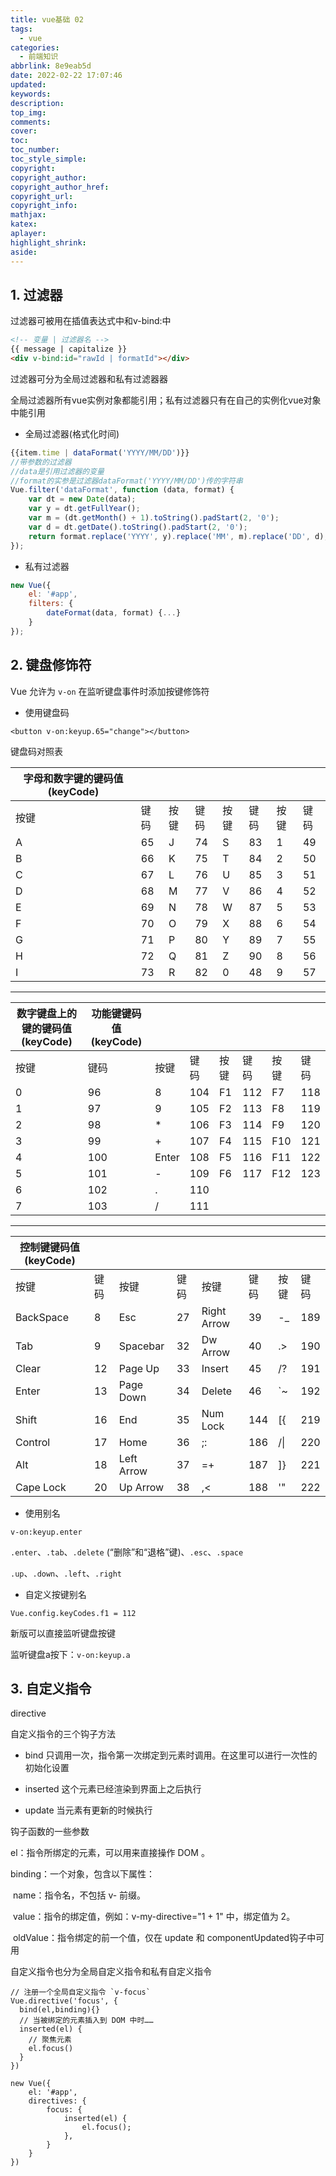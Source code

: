```yaml
---
title: vue基础 02
tags:
  - vue
categories:
  - 前端知识
abbrlink: 8e9eab5d
date: 2022-02-22 17:07:46
updated:
keywords:
description:
top_img:
comments:
cover:
toc:
toc_number:
toc_style_simple:
copyright:
copyright_author:
copyright_author_href:
copyright_url:
copyright_info:
mathjax:
katex:
aplayer:
highlight_shrink:
aside:
---
```

## 1. 过滤器

过滤器可被用在插值表达式中和v-bind:中

```html
<!-- 变量 | 过滤器名 -->
{{ message | capitalize }}
<div v-bind:id="rawId | formatId"></div>
```

过滤器可分为全局过滤器和私有过滤器器

全局过滤器所有vue实例对象都能引用；私有过滤器只有在自己的实例化vue对象中能引用

- 全局过滤器(格式化时间)

```js
{{item.time | dataFormat('YYYY/MM/DD')}}
//带参数的过滤器
//data是引用过滤器的变量
//format的实参是过滤器dataFormat('YYYY/MM/DD')传的字符串
Vue.filter('dataFormat', function (data, format) {
    var dt = new Date(data);
    var y = dt.getFullYear();
    var m = (dt.getMonth() + 1).toString().padStart(2, '0');
    var d = dt.getDate().toString().padStart(2, '0');
    return format.replace('YYYY', y).replace('MM', m).replace('DD', d);
});
```

- 私有过滤器

```js
new Vue({
    el: '#app',
    filters: {
        dateFormat(data, format) {...}
    }
});
```

## 2. 键盘修饰符

Vue 允许为 `v-on` 在监听键盘事件时添加按键修饰符

- 使用键盘码

`<button v-on:keyup.65="change"></button>`

键盘码对照表

| **字母和数字键的键码值(keyCode)** |      |      |      |      |      |      |      |
| --------------------------------- | ---- | ---- | ---- | ---- | ---- | ---- | ---- |
| 按键                              | 键码 | 按键 | 键码 | 按键 | 键码 | 按键 | 键码 |
| A                                 | 65   | J    | 74   | S    | 83   | 1    | 49   |
| B                                 | 66   | K    | 75   | T    | 84   | 2    | 50   |
| C                                 | 67   | L    | 76   | U    | 85   | 3    | 51   |
| D                                 | 68   | M    | 77   | V    | 86   | 4    | 52   |
| E                                 | 69   | N    | 78   | W    | 87   | 5    | 53   |
| F                                 | 70   | O    | 79   | X    | 88   | 6    | 54   |
| G                                 | 71   | P    | 80   | Y    | 89   | 7    | 55   |
| H                                 | 72   | Q    | 81   | Z    | 90   | 8    | 56   |
| I                                 | 73   | R    | 82   | 0    | 48   | 9    | 57   |

------

| **数字键盘上的键的键码值(keyCode)** | **功能键键码值(keyCode)** |       |      |      |      |      |      |
| ----------------------------------- | ------------------------- | ----- | ---- | ---- | ---- | ---- | ---- |
| 按键                                | 键码                      | 按键  | 键码 | 按键 | 键码 | 按键 | 键码 |
| 0                                   | 96                        | 8     | 104  | F1   | 112  | F7   | 118  |
| 1                                   | 97                        | 9     | 105  | F2   | 113  | F8   | 119  |
| 2                                   | 98                        | *     | 106  | F3   | 114  | F9   | 120  |
| 3                                   | 99                        | +     | 107  | F4   | 115  | F10  | 121  |
| 4                                   | 100                       | Enter | 108  | F5   | 116  | F11  | 122  |
| 5                                   | 101                       | -     | 109  | F6   | 117  | F12  | 123  |
| 6                                   | 102                       | .     | 110  |      |      |      |      |
| 7                                   | 103                       | /     | 111  |      |      |      |      |

------

| **控制键键码值(keyCode)** |      |            |      |             |      |      |      |
| ------------------------- | ---- | ---------- | ---- | ----------- | ---- | ---- | ---- |
| 按键                      | 键码 | 按键       | 键码 | 按键        | 键码 | 按键 | 键码 |
| BackSpace                 | 8    | Esc        | 27   | Right Arrow | 39   | -_   | 189  |
| Tab                       | 9    | Spacebar   | 32   | Dw Arrow    | 40   | .>   | 190  |
| Clear                     | 12   | Page Up    | 33   | Insert      | 45   | /?   | 191  |
| Enter                     | 13   | Page Down  | 34   | Delete      | 46   | `~   | 192  |
| Shift                     | 16   | End        | 35   | Num Lock    | 144  | [{   | 219  |
| Control                   | 17   | Home       | 36   | ;:          | 186  | /\|  | 220  |
| Alt                       | 18   | Left Arrow | 37   | =+          | 187  | ]}   | 221  |
| Cape Lock                 | 20   | Up Arrow   | 38   | ,<          | 188  | '"   | 222  |

- 使用别名

`v-on:keyup.enter`

`.enter`、`.tab`、`.delete` (“删除”和“退格”键)、`.esc`、`.space`

`.up`、`.down`、`.left`、`.right`

- 自定义按键别名

`Vue.config.keyCodes.f1 = 112`

新版可以直接监听键盘按键

监听键盘a按下：`v-on:keyup.a`

## 3. 自定义指令

directive

自定义指令的三个钩子方法

- bind 只调用一次，指令第一次绑定到元素时调用。在这里可以进行一次性的初始化设置

- inserted 这个元素已经渲染到界面上之后执行

- update 当元素有更新的时候执行

钩子函数的一些参数

el：指令所绑定的元素，可以用来直接操作 DOM 。

binding：一个对象，包含以下属性：

​	name：指令名，不包括 v- 前缀。

​	value：指令的绑定值，例如：v-my-directive="1 + 1" 中，绑定值为 2。

​	oldValue：指令绑定的前一个值，仅在 update 和 componentUpdated钩子中可用

自定义指令也分为全局自定义指令和私有自定义指令

```vue
// 注册一个全局自定义指令 `v-focus`
Vue.directive('focus', {
  bind(el,binding){}
  // 当被绑定的元素插入到 DOM 中时……
  inserted(el) {
    // 聚焦元素
    el.focus()
  }
})
```

```
new Vue({
    el: '#app',
    directives: {
        focus: {
            inserted(el) {
                el.focus();
            },
        }
    }
})
```

